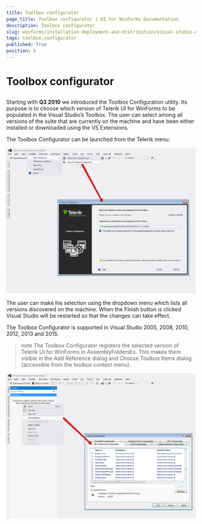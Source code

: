 ```yaml
---
title: Toolbox configurator
page_title: Toolbox configurator | UI for WinForms Documentation
description: Toolbox configurator
slug: winforms/installation-deployment-and-distribution/visual-studio-extensions/toolbox-configurator
tags: toolbox,configurator
published: True
position: 5
---
```


# Toolbox configurator



## 

Starting with __Q3 2010__ we introduced the Toolbox Configuration utility. Its purpose is to choose which version of Telerik UI for WinForms to be populated in the Visual Studio’s Toolbox. The user can select among all versions of the suite that are currently on the machine and have been either installed or downloaded using the VS Extensions.
        

The Toolbox Configurator can be launched from the Telerik menu:

![installation-deployment-and-distribution-vsx-toolbox-configurator 001](images/installation-deployment-and-distribution-vsx-toolbox-configurator001.png)

The user can make his selection using the dropdown menu which lists all versions discovered on the machine. When the Finish button is clicked Visual Studio will be restarted so that the changes can take effect.
        

The Toolbox Configurator is supported in Visual Studio 2005, 2008, 2010, 2012, 2013 and 2015.

>note The Toolbox Configurator registers the selected version of Telerik UI for WinForms in AssemblyFoldersEx. This makes them visible in the Add Reference dialog and Choose Toolbox Items dialog (accessible from the toolbox context menu).
>

![installation-deployment-and-distribution-vsx-toolbox-configurator 002](images/installation-deployment-and-distribution-vsx-toolbox-configurator002.png)
